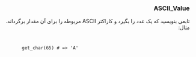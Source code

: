 <div dir="rtl">
<h3>ASCII_Value</h3>
تابعی بنویسید که یک عدد را بگیرد و کاراکتر ASCII مربوطه را برای آن مقدار برگرداند.
مثال:



</div>
<code>
    <pre>
        get_char(65) # => 'A'
    </pre>
</code>
<br>
<br>
<br>

